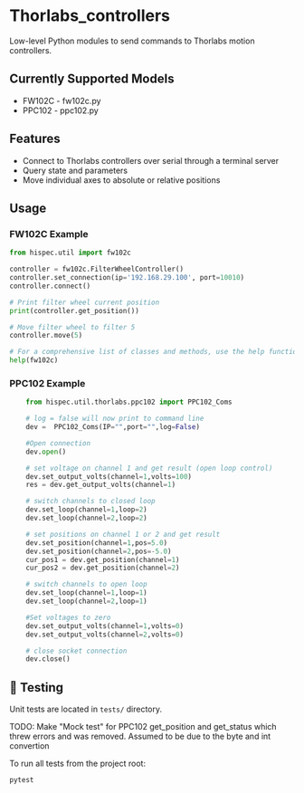 # Thorlabs_controllers

Low-level Python modules to send commands to Thorlabs motion controllers.

## Currently Supported Models
- FW102C - fw102c.py
- PPC102 - ppc102.py

## Features
- Connect to Thorlabs controllers over serial through a terminal server
- Query state and parameters
- Move individual axes to absolute or relative positions

## Usage

### FW102C Example
```python
from hispec.util import fw102c

controller = fw102c.FilterWheelController()
controller.set_connection(ip='192.168.29.100', port=10010)
controller.connect()

# Print filter wheel current position
print(controller.get_position())

# Move filter wheel to filter 5
controller.move(5)

# For a comprehensive list of classes and methods, use the help function
help(fw102c)

```

### PPC102 Example
```python
    from hispec.util.thorlabs.ppc102 import PPC102_Coms

    # log = false will now print to command line
    dev =  PPC102_Coms(IP="",port="",log=False)

    #Open connection
    dev.open()

    # set voltage on channel 1 and get result (open loop control)
    dev.set_output_volts(channel=1,volts=100)
    res = dev.get_output_volts(channel=1)

    # switch channels to closed loop
    dev.set_loop(channel=1,loop=2)
    dev.set_loop(channel=2,loop=2)

    # set positions on channel 1 or 2 and get result
    dev.set_position(channel=1,pos=5.0)
    dev.set_position(channel=2,pos=-5.0)
    cur_pos1 = dev.get_position(channel=1)
    cur_pos2 = dev.get_position(channel=2)

    # switch channels to open loop
    dev.set_loop(channel=1,loop=1)
    dev.set_loop(channel=2,loop=1)

    #Set voltages to zero
    dev.set_output_volts(channel=1,volts=0)
    dev.set_output_volts(channel=2,volts=0)

    # close socket connection
    dev.close()
```

## 🧪 Testing
Unit tests are located in `tests/` directory.

TODO: Make "Mock test" for PPC102 get_position and get_status which threw errors and was removed. 
    Assumed to be due to the byte and int convertion

To run all tests from the project root:

```bash
pytest
```
